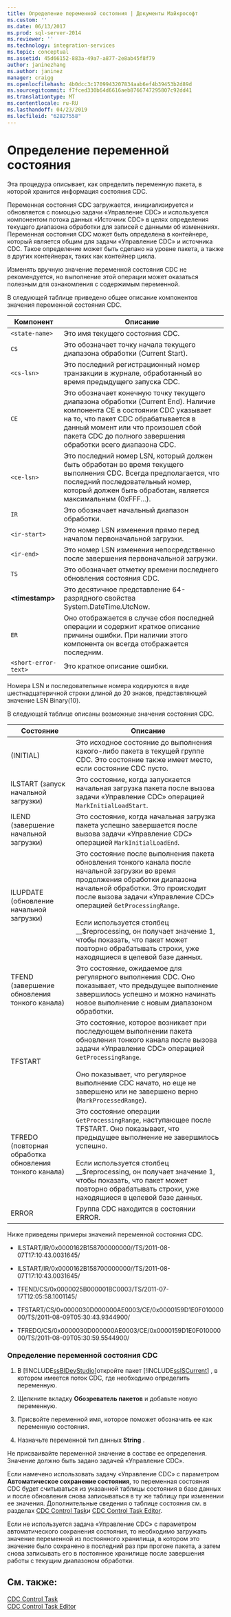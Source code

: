 ```yaml
---
title: Определение переменной состояния | Документы Майкрософт
ms.custom: ''
ms.date: 06/13/2017
ms.prod: sql-server-2014
ms.reviewer: ''
ms.technology: integration-services
ms.topic: conceptual
ms.assetid: 45d66152-883a-49a7-a877-2e8ab45f8f79
author: janinezhang
ms.author: janinez
manager: craigg
ms.openlocfilehash: 4b0dcc3c1709943207834aab6ef4b39453b2d89d
ms.sourcegitcommit: f7fced330b64d6616aeb8766747295807c92dd41
ms.translationtype: MT
ms.contentlocale: ru-RU
ms.lasthandoff: 04/23/2019
ms.locfileid: "62827558"
---
```

# <a name="define-a-state-variable"></a>Определение переменной состояния
  Эта процедура описывает, как определить переменную пакета, в которой хранится информация состояния CDC.  
  
 Переменная состояния CDC загружается, инициализируется и обновляется с помощью задачи «Управление CDC» и используется компонентом потока данных «Источник CDC» в целях определения текущего диапазона обработки для записей с данными об изменениях. Переменная состояния CDC может быть определена в контейнере, который является общим для задачи «Управление CDC» и источника CDC. Такое определение может быть сделано на уровне пакета, а также в других контейнерах, таких как контейнер цикла.  
  
 Изменять вручную значение переменной состояния CDC не рекомендуется, но выполнение этой операции может оказаться полезным для ознакомления с содержимым переменной.  
  
 В следующей таблице приведено общее описание компонентов значения переменной состояния CDC.  
  
|Компонент|Описание|  
|---------------|-----------------|  
|`<state-name>`|Это имя текущего состояния CDC.|  
|`CS`|Это обозначает точку начала текущего диапазона обработки (Current Start).|  
|`<cs-lsn>`|Это последний регистрационный номер транзакции в журнале, обработанный во время предыдущего запуска CDC.|  
|`CE`|Это обозначает конечную точку текущего диапазона обработки (Current End). Наличие компонента CE в состоянии CDC указывает на то, что пакет CDC обрабатывается в данный момент или что произошел сбой пакета CDC до полного завершения обработки всего диапазона CDC.|  
|`<ce-lsn>`|Это последний номер LSN, который должен быть обработан во время текущего выполнения CDC. Всегда предполагается, что последний последовательный номер, который должен быть обработан, является максимальным (0xFFF...).|  
|`IR`|Это обозначает начальный диапазон обработки.|  
|`<ir-start>`|Это номер LSN изменения прямо перед началом первоначальной загрузки.|  
|`<ir-end>`|Это номер LSN изменения непосредственно после завершения первоначальной загрузки.|  
|`TS`|Это обозначает отметку времени последнего обновления состояния CDC.|  
|**\<timestamp>**|Это десятичное представление 64-разрядного свойства System.DateTime.UtcNow.|  
|`ER`|Оно отображается в случае сбоя последней операции и содержит краткое описание причины ошибки. При наличии этого компонента он всегда отображается последним.|  
|`<short-error-text>`|Это краткое описание ошибки.|  
  
 Номера LSN и последовательные номера кодируются в виде шестнадцатеричной строки длиной до 20 знаков, представляющей значение LSN Binary(10).  
  
 В следующей таблице описаны возможные значения состояния CDC.  
  
|Состояние|Описание|  
|-----------|-----------------|  
|(INITIAL)|Это исходное состояние до выполнения какого-либо пакета в текущей группе CDC. Это состояние также имеет место, если состояние CDC пусто.|  
|ILSTART (запуск начальной загрузки)|Это состояние, когда запускается начальная загрузка пакета после вызова задачи «Управление CDC» операцией `MarkInitialLoadStart`.|  
|ILEND (завершение начальной загрузки)|Это состояние, когда начальная загрузка пакета успешно завершается после вызова задачи «Управление CDC» операцией `MarkInitialLoadEnd`.|  
|ILUPDATE (обновление начальной загрузки)|Это состояние после выполнения пакета обновления тонкого канала после начальной загрузки во время продолжения обработки диапазона начальной обработки. Это происходит после вызова задачи «Управление CDC» операцией `GetProcessingRange`.<br /><br /> Если используется столбец __$reprocessing, он получает значение 1, чтобы показать, что пакет может повторно обрабатывать строки, уже находящиеся в целевой базе данных.|  
|TFEND (завершение обновления тонкого канала)|Это состояние, ожидаемое для регулярного выполнения CDC. Оно показывает, что предыдущее выполнение завершилось успешно и можно начинать новое выполнение с новым диапазоном обработки.|  
|TFSTART|Это состояние, которое возникает при последующем выполнении пакета обновления тонкого канала после вызова задачи «Управление CDC» операцией `GetProcessingRange`.<br /><br /> Оно показывает, что регулярное выполнение CDC начато, но еще не завершено или не завершено верно (`MarkProcessedRange`).|  
|TFREDO (повторная обработка обновления тонкого канала)|Это состояние операции `GetProcessingRange`, наступающее после TFSTART. Оно показывает, что предыдущее выполнение не завершилось успешно.<br /><br /> Если используется столбец __$reprocessing, он получает значение 1, чтобы показать, что пакет может повторно обрабатывать строки, уже находящиеся в целевой базе данных.|  
|ERROR|Группа CDC находится в состоянии ERROR.|  
  
 Ниже приведены примеры значений переменной состояния CDC.  
  
-   ILSTART/IR/0x0000162B158700000000//TS/2011-08-07T17:10:43.0031645/  
  
-   ILSTART/IR/0x0000162B158700000000//TS/2011-08-07T17:10:43.0031645/  
  
-   TFEND/CS/0x0000025B000001BC0003/TS/2011-07-17T12:05:58.1001145/  
  
-   TFSTART/CS/0x0000030D000000AE0003/CE/0x0000159D1E0F01000000/TS/2011-08-09T05:30:43.9344900/  
  
-   TFREDO/CS/0x0000030D000000AE0003/CE/0x0000159D1E0F01000000/TS/2011-08-09T05:30:59.5544900/  
  
### <a name="to-define-a-cdc-state-variable"></a>Определение переменной состояния CDC  
  
1.  В [!INCLUDE[ssBIDevStudio](../../includes/ssbidevstudio-md.md)]откройте пакет [!INCLUDE[ssISCurrent](../../includes/ssiscurrent-md.md)] , в котором имеется поток CDC, где необходимо определить переменную.  
  
2.  Щелкните вкладку **Обозреватель пакетов** и добавьте новую переменную.  
  
3.  Присвойте переменной имя, которое поможет обозначить ее как переменную состояния.  
  
4.  Назначьте переменной тип данных **String** .  
  
 Не присваивайте переменной значение в составе ее определения. Значение должно быть задано задачей «Управление CDC».  
  
 Если намечено использовать задачу «Управление CDC» с параметром **Автоматическое сохранение состояния**, то переменная состояния CDC будет считываться из указанной таблицы состояния в базе данных и после обновления снова записываться в ту же таблицу при изменении ее значения. Дополнительные сведения о таблице состояния см. в разделах [CDC Control Task](../control-flow/cdc-control-task.md)и [CDC Control Task Editor](../cdc-control-task-editor.md).  
  
 Если не используется задача «Управление CDC» с параметром автоматического сохранения состояния, то необходимо загружать значение переменной из постоянного хранилища, в котором это значение было сохранено в последний раз при прогоне пакета, а затем снова записывать его в постоянное хранилище после завершения работы с текущим диапазоном обработки.  
  
## <a name="see-also"></a>См. также:  
 [CDC Control Task](../control-flow/cdc-control-task.md)   
 [CDC Control Task Editor](../cdc-control-task-editor.md)  
  
  
